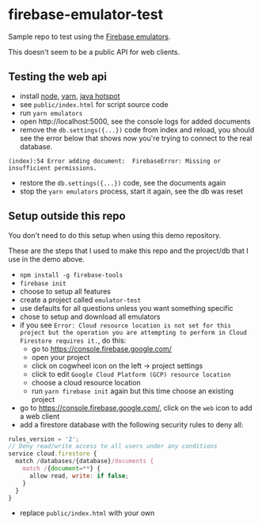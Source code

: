 # firebase-emulator-test

Sample repo to test using the [Firebase emulators](https://github.com/firebase/firebase-tools#deployment-and-local-emulation).

This doesn't seem to be a public API for web clients.

## Testing the web api

- install [node](https://nodejs.org/en/), [yarn](https://yarnpkg.com/lang/en/docs/install/), [java hotspot](https://adoptopenjdk.net/)
- see `public/index.html` for script source code
- run `yarn emulators`
- open http://localhost:5000, see the console logs for added documents
- remove the `db.settings({...})` code from index and reload, you should see the error below that shows now you're trying to connect to the real database.
```
(index):54 Error adding document:  FirebaseError: Missing or insufficient permissions.
```
- restore the `db.settings({...})` code, see the documents again
- stop the `yarn emulators` process, start it again, see the db was reset

## Setup outside this repo

You don't need to do this setup when using this demo repository. 

These are the steps that I used to make this repo and the project/db that I use in the demo above.

- `npm install -g firebase-tools`
- `firebase init`
- choose to setup all features
- create a project called `emulator-test`
- use defaults for all questions unless you want something specific
- chose to setup and download all emulators
- if you see `Error: Cloud resource location is not set for this project but the operation you are attempting to perform in Cloud Firestore requires it.`, do this:
  - go to https://console.firebase.google.com/
  - open your project
  - click on cogwheel icon on the left -> project settings
  - click to edit `Google Cloud Platform (GCP) resource location`
  - choose a cloud resource location
  - run `yarn firebase init` again but this time choose an existing project
- go to https://console.firebase.google.com/, click on the `web` icon to add a web client
- add a firestore database with the following security rules to deny all:
```js
rules_version = '2';
// Deny read/write access to all users under any conditions
service cloud.firestore {
  match /databases/{database}/documents {
    match /{document=**} {
      allow read, write: if false;
    }
  }
}
```
- replace `public/index.html` with your own